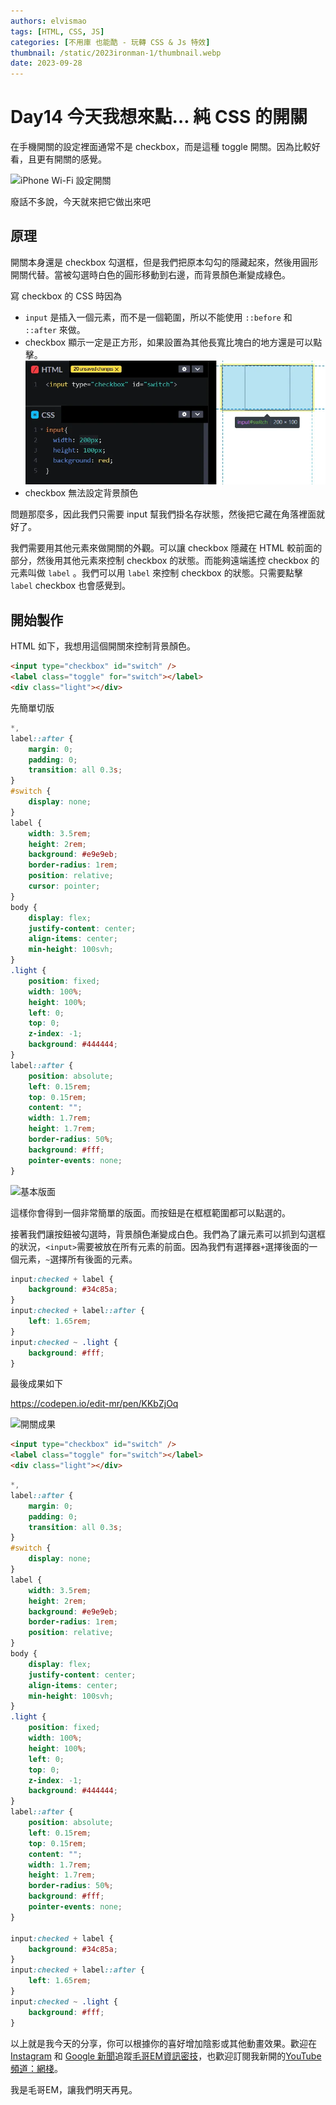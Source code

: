 ```yaml
---
authors: elvismao
tags: [HTML, CSS, JS]
categories: [不用庫 也能酷 - 玩轉 CSS & Js 特效]
thumbnail: /static/2023ironman-1/thumbnail.webp
date: 2023-09-28
---
```


# Day14 今天我想來點… 純 CSS 的開關

在手機開關的設定裡面通常不是 checkbox，而是這種 toggle 開關。因為比較好看，且更有開關的感覺。

![iPhone Wi-Fi 設定開關](https://emtech.cc/post/2023ironman-14/switch.webp)

廢話不多說，今天就來把它做出來吧

## 原理

開關本身還是 checkbox 勾選框，但是我們把原本勾勾的隱藏起來，然後用圓形開關代替。當被勾選時白色的圓形移動到右邊，而背景顏色漸變成綠色。

寫 checkbox 的 CSS 時因為

-   `input` 是插入一個元素，而不是一個範圍，所以不能使用 `::before` 和 `::after` 來做。
-   checkbox 顯示一定是正方形，如果設置為其他長寬比塊白的地方還是可以點擊。
    ![Alt text](checkbox-range.webp)
-   checkbox 無法設定背景顏色

問題那麼多，因此我們只需要 input 幫我們掛名存狀態，然後把它藏在角落裡面就好了。

我們需要用其他元素來做開關的外觀。可以讓 checkbox 隱藏在 HTML 較前面的部分，然後用其他元素來控制 checkbox 的狀態。而能夠遠端遙控 checkbox 的元素叫做 `label` 。我們可以用 `label` 來控制 checkbox 的狀態。只需要點擊 `label` checkbox 也會感覺到。

## 開始製作

HTML 如下，我想用這個開關來控制背景顏色。

```html
<input type="checkbox" id="switch" />
<label class="toggle" for="switch"></label>
<div class="light"></div>
```

先簡單切版

```css
*,
label::after {
    margin: 0;
    padding: 0;
    transition: all 0.3s;
}
#switch {
    display: none;
}
label {
    width: 3.5rem;
    height: 2rem;
    background: #e9e9eb;
    border-radius: 1rem;
    position: relative;
    cursor: pointer;
}
body {
    display: flex;
    justify-content: center;
    align-items: center;
    min-height: 100svh;
}
.light {
    position: fixed;
    width: 100%;
    height: 100%;
    left: 0;
    top: 0;
    z-index: -1;
    background: #444444;
}
label::after {
    position: absolute;
    left: 0.15rem;
    top: 0.15rem;
    content: "";
    width: 1.7rem;
    height: 1.7rem;
    border-radius: 50%;
    background: #fff;
    pointer-events: none;
}
```

![基本版面](https://emtech.cc/post/2023ironman-14/layout.webp)

這樣你會得到一個非常簡單的版面。而按鈕是在框框範圍都可以點選的。

接著我們讓按鈕被勾選時，背景顏色漸變成白色。我們為了讓元素可以抓到勾選框的狀況，`<input>`需要被放在所有元素的前面。因為我們有選擇器`+`選擇後面的一個元素，`~`選擇所有後面的元素。

```css
input:checked + label {
    background: #34c85a;
}
input:checked + label::after {
    left: 1.65rem;
}
input:checked ~ .light {
    background: #fff;
}
```

最後成果如下

https://codepen.io/edit-mr/pen/KKbZjOq

![開關成果](https://emtech.cc/post/2023ironman-14/final.gif)

```html
<input type="checkbox" id="switch" />
<label class="toggle" for="switch"></label>
<div class="light"></div>
```

```css
*,
label::after {
    margin: 0;
    padding: 0;
    transition: all 0.3s;
}
#switch {
    display: none;
}
label {
    width: 3.5rem;
    height: 2rem;
    background: #e9e9eb;
    border-radius: 1rem;
    position: relative;
}
body {
    display: flex;
    justify-content: center;
    align-items: center;
    min-height: 100svh;
}
.light {
    position: fixed;
    width: 100%;
    height: 100%;
    left: 0;
    top: 0;
    z-index: -1;
    background: #444444;
}
label::after {
    position: absolute;
    left: 0.15rem;
    top: 0.15rem;
    content: "";
    width: 1.7rem;
    height: 1.7rem;
    border-radius: 50%;
    background: #fff;
    pointer-events: none;
}

input:checked + label {
    background: #34c85a;
}
input:checked + label::after {
    left: 1.65rem;
}
input:checked ~ .light {
    background: #fff;
}
```

以上就是我今天的分享，你可以根據你的喜好增加陰影或其他動畫效果。歡迎在 [Instagram](https://www.instagram.com/emtech.cc) 和 [Google 新聞](https://news.google.com/publications/CAAqBwgKMKXLvgswsubVAw?ceid=TW:zh-Hant&oc=3)追蹤[毛哥EM資訊密技](https://emtech.cc/)，也歡迎訂閱我新開的[YouTube 頻道：網棧](https://www.youtube.com/@webpallet)。

我是毛哥EM，讓我們明天再見。
